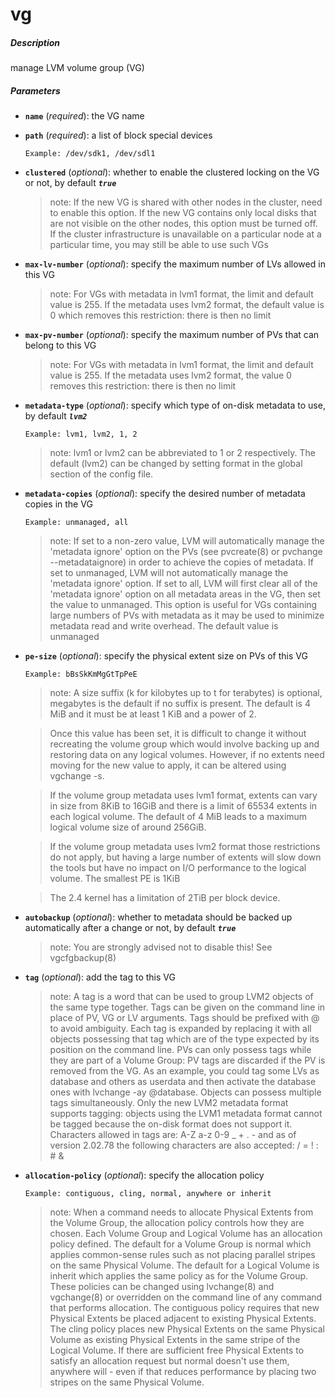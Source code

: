 # vg


##### Description
manage LVM volume group (VG)

##### Parameters


*   **`name`** (*required*): the VG name

*   **`path`** (*required*): a list of block special devices

		Example: /dev/sdk1, /dev/sdl1

*   **`clustered`** (*optional*): whether to enable the clustered locking on the VG or not, by default ***`true`***

	>note: If the new VG is shared with other nodes in the cluster, need to enable this option. If the new VG contains only local disks that are not visible on the other nodes, this option must be turned off. If the cluster infrastructure is unavailable on a particular node at a particular time, you may still be able to use such VGs

*   **`max-lv-number`** (*optional*): specify the maximum number of LVs allowed in this VG

	>note: For VGs with  metadata in lvm1 format, the limit and default value is 255. If the metadata uses lvm2 format, the default value is 0 which removes this restriction: there is then no limit

*   **`max-pv-number`** (*optional*): specify the maximum number of PVs that can belong to this VG

	>note: For VGs with metadata in lvm1 format, the limit and default value is 255. If the metadata uses lvm2 format, the value 0 removes this restriction: there is then no limit

*   **`metadata-type`** (*optional*): specify which type of on-disk metadata to use, by default ***`lvm2`***

		Example: lvm1, lvm2, 1, 2

	>note:
			lvm1 or lvm2 can be abbreviated to 1 or 2 respectively. The default (lvm2) can be changed by setting format
			in the global section of the config file.

*   **`metadata-copies`** (*optional*): specify the desired number of metadata copies in the VG

		Example: unmanaged, all

	>note: If set to a non-zero value, LVM will automatically manage the 'metadata ignore' option on the PVs (see pvcreate(8) or pvchange --metadataignore) in order to achieve the copies of metadata. If set to unmanaged, LVM will not automatically manage the 'metadata ignore' option. If set to all, LVM will first clear all of the 'metadata ignore' option on all metadata areas in the VG, then set the value to unmanaged. This option is useful for VGs containing large numbers of PVs  with metadata  as it may be used to minimize metadata read and write overhead. The default value is unmanaged

*   **`pe-size`** (*optional*): specify the physical extent size on PVs of this VG

		Example: bBsSkKmMgGtTpPeE

   	>note: A size suffix (k for kilobytes up to t for terabytes) is optional, megabytes is the default if no suffix is present. The default is 4 MiB and it must be at least 1 KiB and a power of 2.

	>Once this value has been set, it is difficult to change it without recreating the volume group which would involve  backing up and restoring data on any logical volumes. However, if no extents need moving for the new value to apply, it can be altered using vgchange -s.

	>If the volume group metadata uses lvm1 format, extents can vary in size from 8KiB to 16GiB and there is a limit of 65534 extents in each logical volume. The default of 4 MiB leads to a maximum logical volume size of around 256GiB.

	>If the volume group metadata uses lvm2 format those restrictions do not apply, but having a large number of extents will slow down the tools but have no impact on I/O performance to the logical volume. The smallest PE is 1KiB

	>The 2.4 kernel has a limitation of 2TiB per block device.

*   **`autobackup`** (*optional*): whether to metadata should be backed up automatically after a change or not, by default ***`true`***

	>note: You are strongly advised not to disable this! See vgcfgbackup(8)

*   **`tag`** (*optional*): add the tag to this VG

	>note: A tag is a word that can be used to group LVM2 objects of the same type together. Tags can be given on the command line in place of PV, VG or LV arguments. Tags should be prefixed with  @ to avoid ambiguity. Each tag is expanded by replacing it with all objects possessing that tag which are of the type expected by its position on the command line. PVs can only possess tags while they are part of a Volume Group: PV tags are discarded if the PV is removed from the VG. As an example, you could tag some LVs as database and others as userdata and then activate the  database  ones  with  lvchange  -ay @database. Objects can possess multiple tags simultaneously. Only the new LVM2 metadata format supports tagging: objects using the LVM1 metadata format cannot be tagged because the on-disk format does not support it. Characters allowed in tags are: A-Z a-z 0-9 _ + . - and as of version 2.02.78 the following characters are also accepted: / = ! : # &

*   **`allocation-policy`** (*optional*): specify the allocation policy

		Example: contiguous, cling, normal, anywhere or inherit

	>note: When a command needs to allocate Physical Extents from the Volume Group, the allocation policy controls how they are chosen. Each Volume Group and Logical Volume has an allocation policy defined. The default for a Volume Group is normal which applies common-sense rules such as not placing parallel stripes on the same Physical Volume. The default for a Logical Volume is inherit which applies the same policy as for the Volume Group. These policies can be changed using lvchange(8) and vgchange(8) or overridden on the command line of any command that performs allocation. The contiguous policy requires that new Physical Extents be placed adjacent to existing Physical Extents. The cling policy places new Physical Extents on the same Physical Volume as existing Physical Extents in the same stripe of the Logical Volume. If there are sufficient free Physical Extents to satisfy an allocation request but normal doesn't use them, anywhere will - even if that reduces performance by placing two stripes on the same Physical Volume.
				